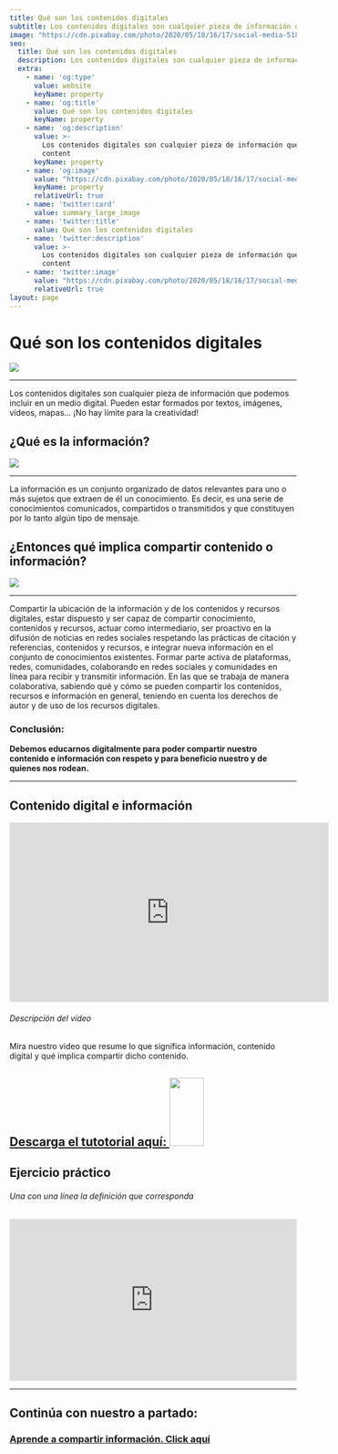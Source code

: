 ```yaml
---
title: Qué son los contenidos digitales
subtitle: Los contenidos digitales son cualquier pieza de información que podemos incluir en un medio digital. Pueden estar formados por textos, imágenes, vídeos, mapas… ¡No hay límite para la creatividad!
image: "https://cdn.pixabay.com/photo/2020/05/18/16/17/social-media-5187243_960_720.png"
seo:
  title: Qué son los contenidos digitales
  description: Los contenidos digitales son cualquier pieza de información que podemos incluir en un medio digital.
  extra:
    - name: 'og:type'
      value: website
      keyName: property
    - name: 'og:title'
      value: Qué son los contenidos digitales
      keyName: property
    - name: 'og:description'
      value: >-
        Los contenidos digitales son cualquier pieza de información que podemos incluir en un medio digital.
        content
      keyName: property
    - name: 'og:image'
      value: "https://cdn.pixabay.com/photo/2020/05/18/16/17/social-media-5187243_960_720.png"
      keyName: property
      relativeUrl: true
    - name: 'twitter:card'
      value: summary_large_image
    - name: 'twitter:title'
      value: Qué son los contenidos digitales
    - name: 'twitter:description'
      value: >-
        Los contenidos digitales son cualquier pieza de información que podemos incluir en un medio digital.
        content
    - name: 'twitter:image'
      value: "https://cdn.pixabay.com/photo/2020/05/18/16/17/social-media-5187243_960_720.png"
      relativeUrl: true
layout: page
---
```


# Qué son los contenidos digitales

<img src="https://cdn.pixabay.com/photo/2020/05/18/16/17/social-media-5187243_960_720.png">
<hr/>
<p>
  Los contenidos digitales son cualquier pieza de información que podemos incluir en un medio digital. Pueden estar formados por textos, imágenes, vídeos, mapas… ¡No hay límite para la creatividad!
</p>


## ¿Qué es la información?

<img src="https://cdn.pixabay.com/photo/2019/06/19/07/13/email-4284157_1280.png">
<hr/>
La información es un conjunto organizado de datos relevantes para uno o más sujetos que extraen de él un conocimiento. Es decir, es una serie de conocimientos comunicados, compartidos o transmitidos y que constituyen por lo tanto algún tipo de mensaje.

## ¿Entonces qué implica compartir contenido o información?

<img src="https://cdn.pixabay.com/photo/2016/11/22/06/32/girl-1848478_1280.jpg">
<hr/>
Compartir la ubicación de la información y de los contenidos y recursos digitales, estar dispuesto y ser capaz de compartir conocimiento, contenidos y recursos, actuar como intermediario, ser proactivo en la difusión de noticias en redes sociales respetando las prácticas de citación y referencias, contenidos y recursos, e integrar nueva información en el conjunto de conocimientos existentes. Formar parte activa de plataformas, redes, comunidades, colaborando en redes sociales y comunidades en línea para recibir y transmitir información. En las que se trabaja de manera colaborativa, sabiendo qué y cómo se pueden compartir los contenidos, recursos e información en general, teniendo en cuenta los derechos de autor y de uso de los recursos digitales.

### Conclusión:

<div class="note">
  <strong>
    Debemos educarnos digitalmente para poder compartir nuestro contenido e información con respeto y para beneficio nuestro y de quienes nos rodean.
  </strong>
  </div>

<hr />

## Contenido digital e información

<iframe width="560" height="315" src="https://www.youtube.com/embed/DzD2YD-pWTk" title="YouTube video player" frameborder="0" allow="accelerometer; autoplay; clipboard-write; encrypted-media; gyroscope; picture-in-picture" allowfullscreen></iframe>



###### Descripción del video

Mira nuestro video que resume lo que significa información, contenido digital y qué implica compartir dicho contenido.

<div class="important">
  <a
    href="https://drive.google.com/file/d/1nt4Ss8OBsyQGMcwIsPLIlnP9GaIuFbV_/view?usp=sharing"
    target="_blank">
    <h2>Descarga el tutotorial aquí:
      <img
      width="60"
      height="120"
      src="https://cdn.pixabay.com/photo/2018/09/07/14/42/download-pdf-3660827_960_720.png"/>
    </h2>
  </a>
</div>

## Ejercicio práctico
###### Una con una línea la definición que corresponda

<div style="width: 100%;">
  <div style="position: relative; padding-bottom: 56.25%; padding-top: 0; height: 0;">
    <iframe frameborder="0"
      width="1200px"
      height="675px"
      style="position: absolute; top: 0; left: 0; width: 100%; height: 100%;" src="https://view.genial.ly/61df2e150616250d5b5eb8f5"
      type="text/html"
      allowscriptaccess="always"
      allowfullscreen="true"
      scrolling="yes"
      allownetworking="all">
    </iframe>
  </div>
</div>

<hr />

## Continúa con nuestro a partado:

<a
    href="https://www.zonaec.com/compartir-informacion/">
    <h3>Aprende a compartir información. Click aquí</h3>
  </a>
